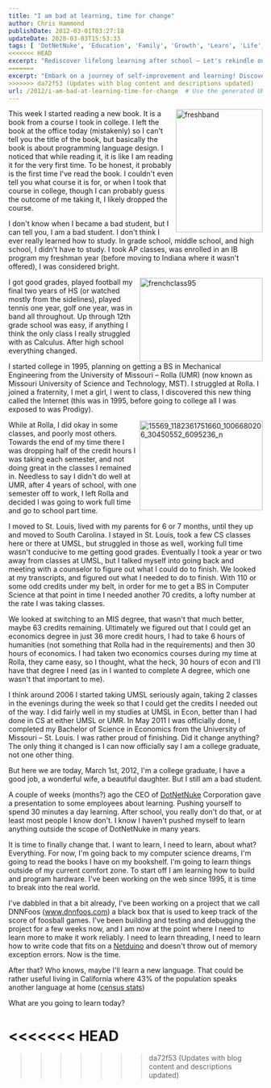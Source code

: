 ```yaml
---
title: "I am bad at learning, time for change"
author: Chris Hammond
publishDate: 2012-03-01T03:27:18
updateDate: 2020-03-03T15:53:33
tags: [ 'DotNetNuke', 'Education', 'Family', 'Growth', 'Learn', 'Life', 'Personal', 'School' ]
<<<<<<< HEAD
excerpt: "Rediscover lifelong learning after school — Let's rekindle our curiosity and delve into new subjects, from programming languages to additional languages! What will you learn today?"
=======
excerpt: "Embark on a journey of self-improvement and learning! Discover how this blogger's quest for knowledge led to personal growth and new opportunities."
>>>>>>> da72f53 (Updates with blog content and descriptions updated)
url: /2012/i-am-bad-at-learning-time-for-change  # Use the generated URL with year
---
```

<p><a href="/assets/images/PublishThumbnails//windows-live-writer/im-a-bad-student_14f65/freshband_2.jpg"><img align="right" alt="freshband" border="0" height="244" src="/assets/images/PublishThumbnails//Windows-Live-Writer/Im-a-bad-student_14F65/freshband_thumb.jpg" style="background-image: none; border-bottom: 0px; border-left: 0px; padding-left: 0px; padding-right: 0px; display: inline; float: right; border-top: 0px; border-right: 0px; padding-top: 0px" title="freshband" width="172" /></a>This week I started reading a new book. It is a book from a course I took in college. I left the book at the office today (mistakenly) so I can't tell you the title of the book, but basically the book is about programming language design. I noticed that while reading it, it is like I am reading it for the very first time. To be honest, it probably is the first time I've read the book. I couldn't even tell you what course it is for, or when I took that course in college, though I can probably guess the outcome of me taking it, I likely dropped the course.</p>  <p>I don't know when I became a bad student, but I can tell you, I am a bad student. I don't think I ever really learned how to study. In grade school, middle school, and high school, I didn't have to study. I took AP classes, was enrolled in an IB program my freshman year (before moving to Indiana where it wasn't offered), I was considered bright.</p>  <p><a href="/assets/images/PublishThumbnails//Windows-Live-Writer/Im-a-bad-student_14F65/frenchclass95_2.jpg"><img align="right" alt="frenchclass95" border="0" height="166" src="/assets/images/PublishThumbnails//Windows-Live-Writer/Im-a-bad-student_14F65/frenchclass95_thumb.jpg" style="background-image: none; border-bottom: 0px; border-left: 0px; padding-left: 0px; padding-right: 0px; display: inline; float: right; border-top: 0px; border-right: 0px; padding-top: 0px" title="frenchclass95" width="244" /></a>I got good grades, played football my final two years of HS (or watched mostly from the sidelines), played tennis one year, golf one year, was in band all throughout. Up through 12th grade school was easy, if anything I think the only class I really struggled with as Calculus. After high school everything changed.</p>  <p>I started college in 1995, planning on getting a BS in Mechanical Engineering from the University of Missouri &ndash; Rolla (UMR) (now known as Missouri University of Science and Technology, MST). I struggled at Rolla. I joined a fraternity, I met a girl, I went to class, I discovered this new thing called the Internet (this was in 1995, before going to college all I was exposed to was Prodigy).</p>  <p><a href="/assets/images/PublishThumbnails//Windows-Live-Writer/Im-a-bad-student_14F65/15569_1182361751660_1006680206_30450552_6095236_n_2.jpg"><img align="right" alt="15569_1182361751660_1006680206_30450552_6095236_n" border="0" height="178" src="/assets/images/PublishThumbnails//Windows-Live-Writer/Im-a-bad-student_14F65/15569_1182361751660_1006680206_30450552_6095236_n_thumb.jpg" style="background-image: none; border-bottom: 0px; border-left: 0px; padding-left: 0px; padding-right: 0px; display: inline; float: right; border-top: 0px; border-right: 0px; padding-top: 0px" title="15569_1182361751660_1006680206_30450552_6095236_n" width="244" /></a>While at Rolla, I did okay in some classes, and poorly most others. Towards the end of my time there I was dropping half of the credit hours I was taking each semester, and not doing great in the classes I remained in. Needless to say I didn't do well at UMR, after 4 years of school, with one semester off to work, I left Rolla and decided I was going to work full time and go to school part time.</p>  <p>I moved to St. Louis, lived with my parents for 6 or 7 months, until they up and moved to South Carolina. I stayed in St. Louis, took a few CS classes here or there at UMSL, but struggled in those as well, working full time wasn't conducive to me getting good grades. Eventually I took a year or two away from classes at UMSL, but I talked myself into going back and meeting with a counselor to figure out what I could do to finish. We looked at my transcripts, and figured out what I needed to do to finish. With 110 or some odd credits under my belt, in order for me to get a BS in Computer Science at that point in time I needed another 70 credits, a lofty number at the rate I was taking classes.</p>  <p>We looked at switching to an MIS degree, that wasn't that much better, maybe 63 credits remaining. Ultimately we figured out that I could get an economics degree in just 36 more credit hours, I had to take 6 hours of humanities (not something that Rolla had in the requirements) and then 30 hours of economics. I had taken two economics courses during my time at Rolla, they came easy, so I thought, what the heck, 30 hours of econ and I'll have that degree I need (as in I wanted to complete A degree, which one wasn't that important to me).</p>  <p>I think around 2006 I started taking UMSL seriously again, taking 2 classes in the evenings during the week so that I could get the credits I needed out of the way. I did fairly well in my studies at UMSL in Econ, better than I had done in CS at either UMSL or UMR. In May 2011 I was officially done, I completed my Bachelor of Science in Economics from the University of Missouri &ndash; St. Louis. I was rather proud of finishing. Did it change anything? The only thing it changed is I can now officially say I am a college graduate, not one other thing.</p>  <p>But here we are today, March 1st, 2012, I'm a college graduate, I have a good job, a wonderful wife, a beautiful daughter. But I still am a bad student.</p>  <p>A couple of weeks (months?) ago the CEO of <a href="https://www.dotnetnuke.com" target="_blank">DotNetNuke</a> Corporation gave a presentation to some employees about learning. Pushing yourself to spend 30 minutes a day learning. After school, you really don't do that, or at least most people I know don't. I know I haven't pushed myself to learn anything outside the scope of DotNetNuke in many years.</p>  <p>It is time to finally change that. I want to learn, I need to learn, about what? Everything. For now, I'm going back to my computer science dreams, I'm going to read the books I have on my bookshelf. I'm going to learn things outside of my current comfort zone. To start off I am learning how to build and program hardware. I've been working on the web since 1995, it is time to break into the real world.</p>  <p>I've dabbled in that a bit already, I've been working on a project that we call DNNFoos (<a href="https://www.dnnfoos.com">www.dnnfoos.com</a>) a black box that is used to keep track of the score of foosball games. I've been building and testing and debugging the project for a few weeks now, and I am now at the point where I need to learn more to make it work reliably. I need to learn threading, I need to learn how to write code that fits on a <a href="https://www.amazon.com/gp/product/B004FRZ4E6/ref=as_li_ss_tl?ie=UTF8&amp;tag=chrishammondc-20&amp;linkCode=as2&amp;camp=1789&amp;creative=390957&amp;creativeASIN=B004FRZ4E6" target="_blank">Netduino</a> and doesn't throw out of memory exception errors. Now is the time.</p>  <p>After that? Who knows, maybe I'll learn a new language. That could be rather useful living in California where 43% of the population speaks another language at home (<a href="https://www.census.gov/quickfacts/">census stats</a>)</p>  <p>What are you going to learn today?</p> 

<<<<<<< HEAD
=======

>>>>>>> da72f53 (Updates with blog content and descriptions updated)
